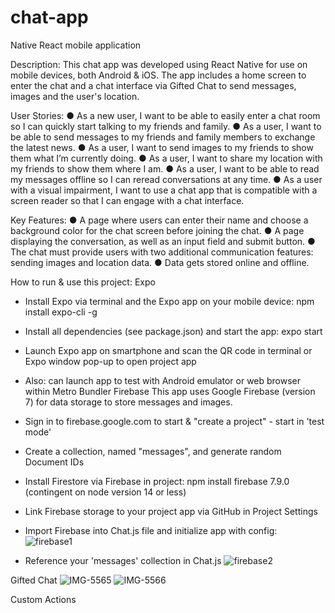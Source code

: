 # chat-app
Native React mobile application

Description:
This chat app was developed using React Native for use on mobile devices, both Android & iOS.
The app includes a home screen to enter the chat and a chat interface via Gifted Chat to send messages, images and the user's location.

User Stories:
● As a new user, I want to be able to easily enter a chat room so I can quickly start talking to my
friends and family.
● As a user, I want to be able to send messages to my friends and family members to exchange
the latest news.
● As a user, I want to send images to my friends to show them what I’m currently doing.
● As a user, I want to share my location with my friends to show them where I am.
● As a user, I want to be able to read my messages offline so I can reread conversations at any
time.
● As a user with a visual impairment, I want to use a chat app that is compatible with a screen
reader so that I can engage with a chat interface.

Key Features:
● A page where users can enter their name and choose a background color for the chat screen
before joining the chat.
● A page displaying the conversation, as well as an input field and submit button.
● The chat must provide users with two additional communication features: sending images
and location data.
● Data gets stored online and offline.

How to run & use this project:
Expo
- Install Expo via terminal and the Expo app on your mobile device:
npm install expo-cli -g
- Install all dependencies (see package.json) and start the app: expo start
- Launch Expo app on smartphone and scan the QR code in terminal or Expo window pop-up to open project app
- Also: can launch app to test with Android emulator or web browser within Metro Bundler
Firebase
This app uses Google Firebase (version 7) for data storage to store messages and images.
- Sign in to firebase.google.com to start & "create a project" - start in 'test mode'
- Create a collection, named "messages", and generate random Document IDs
- Install Firestore via Firebase in project: npm install firebase 7.9.0 (contingent on node version 14 or less)
- Link Firebase storage to your project app via GitHub in Project Settings
- Import Firebase into Chat.js file and initialize app with config:
![firebase1](https://user-images.githubusercontent.com/91907563/180576193-062592bd-584e-4dc4-b8cd-5871ac2f5168.png)

- Reference your 'messages' collection in Chat.js
![firebase2](https://user-images.githubusercontent.com/91907563/180576257-b0a97979-b47f-42a2-b47a-11a2f5166780.png)

Gifted Chat
![IMG-5565](https://user-images.githubusercontent.com/91907563/181059038-cb9a47e9-6add-4e0a-8e3c-bcff9313bd88.PNG) ![IMG-5566](https://user-images.githubusercontent.com/91907563/181059053-03f7063f-5c35-493a-88fb-8c4ecb54826d.PNG)

Custom Actions

